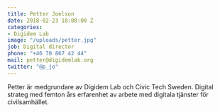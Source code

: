 ```yaml
---
title: Petter Joelson
date: 2018-02-23 18:08:00 Z
categories:
- Digidem Lab
image: "/uploads/petter.jpg"
job: Digital director
phone: "+46 70 867 42 44"
mail: petter@digidemlab.org
twitter: "@p_jo"
---
```


Petter är medgrundare av Digidem Lab och Civic Tech Sweden. Digital strateg med femton års erfarenhet av arbete med digitala tjänster för civilsamhället.
